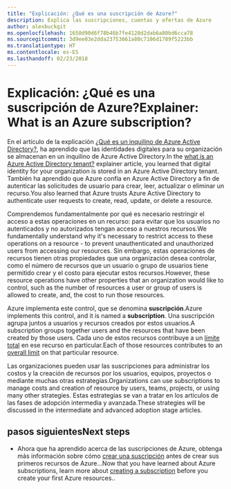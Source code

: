 ```yaml
---
title: "Explicación: ¿Qué es una suscripción de Azure?"
description: Explica las suscripciones, cuentas y ofertas de Azure
author: alexbuckgit
ms.openlocfilehash: 1650d90d6f78b46b7fe4128d2dab6a80bd6cca78
ms.sourcegitcommit: 3d9ee03e2dda23753661a80c7106d1789f5223bb
ms.translationtype: HT
ms.contentlocale: es-ES
ms.lasthandoff: 02/23/2018
---
```

# <a name="explainer-what-is-an-azure-subscription"></a><span data-ttu-id="d1393-103">Explicación: ¿Qué es una suscripción de Azure?</span><span class="sxs-lookup"><span data-stu-id="d1393-103">Explainer: What is an Azure subscription?</span></span>

<span data-ttu-id="d1393-104">En el artículo de la explicación [¿Qué es un inquilino de Azure Active Directory?](tenant-explainer.md), ha aprendido que las identidades digitales para su organización se almacenan en un inquilino de Azure Active Directory.</span><span class="sxs-lookup"><span data-stu-id="d1393-104">In the [what is an Azure Active Directory tenant?](tenant-explainer.md) explainer article, you learned that digital identity for your organization is stored in an Azure Active Directory tenant.</span></span> <span data-ttu-id="d1393-105">También ha aprendido que Azure confía en Azure Active Directory a fin de autenticar las solicitudes de usuario para crear, leer, actualizar o eliminar un recurso.</span><span class="sxs-lookup"><span data-stu-id="d1393-105">You also learned that Azure trusts Azure Active Directory to authenticate user requests to create, read, update, or delete a resource.</span></span> 

<span data-ttu-id="d1393-106">Comprendemos fundamentalmente por qué es necesario restringir el acceso a estas operaciones en un recurso: para evitar que los usuarios no autenticados y no autorizados tengan acceso a nuestros recursos.</span><span class="sxs-lookup"><span data-stu-id="d1393-106">We fundamentally understand why it's necessary to restrict access to these operations on a resource - to prevent unauthenticated and unauthorized users from accessing our resources.</span></span> <span data-ttu-id="d1393-107">Sin embargo, estas operaciones de recursos tienen otras propiedades que una organización desea controlar, como el número de recursos que un usuario o grupo de usuarios tiene permitido crear y el costo para ejecutar estos recursos.</span><span class="sxs-lookup"><span data-stu-id="d1393-107">However, these resource operations have other properties that an organization would like to control, such as the number of resources a user or group of users is allowed to create, and, the cost to run those resources.</span></span> 

<span data-ttu-id="d1393-108">Azure implementa este control, que se denomina **suscripción**.</span><span class="sxs-lookup"><span data-stu-id="d1393-108">Azure implements this control, and it is named a **subscription**.</span></span> <span data-ttu-id="d1393-109">Una suscripción agrupa juntos a usuarios y recursos creados por estos usuarios.</span><span class="sxs-lookup"><span data-stu-id="d1393-109">A subscription groups together users and the resources that have been created by those users.</span></span> <span data-ttu-id="d1393-110">Cada uno de estos recursos contribuye a un [límite total][subscription-service-limits] en ese recurso en particular.</span><span class="sxs-lookup"><span data-stu-id="d1393-110">Each of those resources contributes to an [overall limit][subscription-service-limits] on that particular resource.</span></span>

<span data-ttu-id="d1393-111">Las organizaciones pueden usar las suscripciones para administrar los costos y la creación de recursos por los usuarios, equipos, proyectos o mediante muchas otras estrategias.</span><span class="sxs-lookup"><span data-stu-id="d1393-111">Organizations can use subscriptions to manage costs and creation of resource by users, teams, projects, or using many other strategies.</span></span> <span data-ttu-id="d1393-112">Estas estrategias se van a tratar en los artículos de las fases de adopción intermedia y avanzada.</span><span class="sxs-lookup"><span data-stu-id="d1393-112">These strategies will be discussed in the intermediate and advanced adoption stage articles.</span></span> 

## <a name="next-steps"></a><span data-ttu-id="d1393-113">pasos siguientes</span><span class="sxs-lookup"><span data-stu-id="d1393-113">Next steps</span></span>

* <span data-ttu-id="d1393-114">Ahora que ha aprendido acerca de las suscripciones de Azure, obtenga más información sobre cómo [crear una suscripción](subscription.md) antes de crear sus primeros recursos de Azure...</span><span class="sxs-lookup"><span data-stu-id="d1393-114">Now that you have learned about Azure subscriptions, learn more about [creating a subscription](subscription.md) before you create your first Azure resources..</span></span>

<!-- Links -->
[azure-get-started]: https://azure.microsoft.com/get-started/
[azure-offers]: https://azure.microsoft.com/support/legal/offer-details/
[azure-free-trial]: https://azure.microsoft.com/offers/ms-azr-0044p/
[azure-change-subscription-offer]: /azure/billing/billing-how-to-switch-azure-offer
[microsoft-account]: https://account.microsoft.com/account
[subscription-service-limits]: /azure/azure-subscription-service-limits
[docs-organizational-account]: https://docs.microsoft.com/azure/active-directory/sign-up-organization
